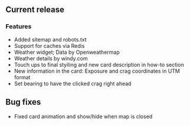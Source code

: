 ## Current release

### Features

- Added sitemap and robots.txt
- Support for caches via Redis
- Weather widget; Data by Openweathermap
- Weather details by windy.com
- Touch ups to final styiling and new card description in how-to section
- New information in the card: Exposure and crag coordinates in UTM format
- Set bearing to have the clicked crag right ahead

## Bug fixes

- Fixed card animation and show/hide when map is closed
